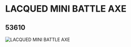 # LACQUED MINI BATTLE AXE
## 53610
![LACQUED MINI BATTLE AXE](https://lc-www-live-s.legocdn.com/media/bricks/5/2/4272994.jpg)